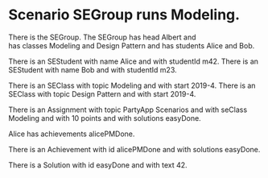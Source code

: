 # Scenario SEGroup runs Modeling. 

There is the SEGroup.
The SEGroup has head Albert and  
has classes Modeling and Design Pattern and
has students Alice and Bob.

There is an SEStudent with name Alice and with studentId m42.
There is an SEStudent with name Bob and with studentId m23.

There is an SEClass with topic Modeling and with start 2019-4.
There is an SEClass with topic Design Pattern and with start 2019-4.

There is an Assignment with topic PartyApp Scenarios and 
with seClass Modeling and with 10 points and with 
solutions easyDone. 

Alice has achievements alicePMDone. 

There is an Achievement with id alicePMDone and with solutions easyDone. 

There is a Solution with id easyDone and with text 42. 
